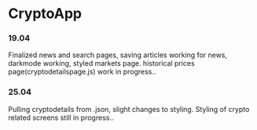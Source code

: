 # CryptoApp


### 19.04

Finalized news and search pages, saving articles working for news, darkmode working, styled markets page.
historical prices page(cryptodetailspage.js) work in progress..

### 25.04

	
Pulling cryptodetails from .json, slight changes to styling.
Styling of crypto related screens still in progress..
